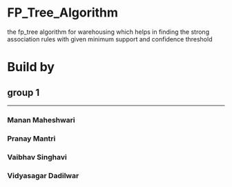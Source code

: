 # FP_Tree_Algorithm
the fp_tree algorithm for warehousing which helps in finding the strong association rules with given minimum support and confidence threshold

# Build by 
## group 1
------------
### Manan Maheshwari 
### Pranay Mantri 
### Vaibhav Singhavi
### Vidyasagar Dadilwar
